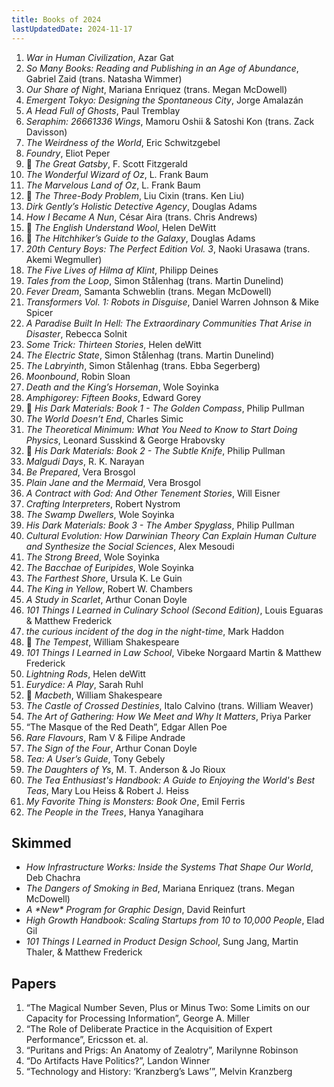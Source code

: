```yaml
---
title: Books of 2024
lastUpdatedDate: 2024-11-17
---
```


1. _War in Human Civilization_, Azar Gat
2. _So Many Books: Reading and Publishing in an Age of Abundance_, Gabriel Zaid (trans. Natasha Wimmer)
3. _Our Share of Night_, Mariana Enriquez (trans. Megan McDowell)
4. _Emergent Tokyo: Designing the Spontaneous City_, Jorge Amalazán
5. _A Head Full of Ghosts_, Paul Tremblay
6. _Seraphim: 26661336 Wings_, Mamoru Oshii & Satoshi Kon (trans. Zack Davisson)
7. _The Weirdness of the World_, Eric Schwitzgebel
8. _Foundry_, Eliot Peper
9. 🔁 _The Great Gatsby_, F. Scott Fitzgerald
10. _The Wonderful Wizard of Oz_, L. Frank Baum
11. _The Marvelous Land of Oz_, L. Frank Baum
12. 🔁 _The Three-Body Problem_, Liu Cixin (trans. Ken Liu)
13. _Dirk Gently’s Holistic Detective Agency_, Douglas Adams
14. _How I Became A Nun_, César Aira (trans. Chris Andrews)
15. 🔁 _The English Understand Wool_, Helen DeWitt
16. 🔁 _The Hitchhiker’s Guide to the Galaxy_, Douglas Adams
17. _20th Century Boys: The Perfect Edition Vol. 3_, Naoki Urasawa (trans. Akemi Wegmuller)
18. _The Five Lives of Hilma af Klint_, Philipp Deines
19. _Tales from the Loop_, Simon Stålenhag (trans. Martin Dunelind)
20. _Fever Dream_, Samanta Schweblin (trans. Megan McDowell)
21. _Transformers Vol. 1: Robots in Disguise_, Daniel Warren Johnson & Mike Spicer
22. _A Paradise Built In Hell: The Extraordinary Communities That Arise in Disaster_, Rebecca Solnit
23. _Some Trick: Thirteen Stories_, Helen deWitt
24. _The Electric State_, Simon Stålenhag (trans. Martin Dunelind)
25. _The Labryinth_, Simon Stålenhag (trans. Ebba Segerberg)
26. _Moonbound_, Robin Sloan
27. _Death and the King’s Horseman_, Wole Soyinka
28. _Amphigorey: Fifteen Books_, Edward Gorey
29. 🔁 _His Dark Materials: Book 1 - The Golden Compass_, Philip Pullman
30. _The World Doesn’t End_, Charles Simic
31. _The Theoretical Minimum: What You Need to Know to Start Doing Physics_, Leonard Susskind & George Hrabovsky
32. 🔁 _His Dark Materials: Book 2 - The Subtle Knife_, Philip Pullman
33. _Malgudi Days_, R. K. Narayan
34. _Be Prepared_, Vera Brosgol
35. _Plain Jane and the Mermaid_, Vera Brosgol
36. _A Contract with God: And Other Tenement Stories_, Will Eisner
37. _Crafting Interpreters_, Robert Nystrom
38. _The Swamp Dwellers_, Wole Soyinka
39. _His Dark Materials: Book 3 - The Amber Spyglass_, Philip Pullman
40. _Cultural Evolution: How Darwinian Theory Can Explain Human Culture and Synthesize the Social Sciences_, Alex Mesoudi
41. _The Strong Breed_, Wole Soyinka
42. _The Bacchae of Euripides_, Wole Soyinka
43. _The Farthest Shore_, Ursula K. Le Guin
44. _The King in Yellow_, Robert W. Chambers
45. _A Study in Scarlet_, Arthur Conan Doyle
46. _101 Things I Learned in Culinary School (Second Edition)_, Louis Eguaras & Matthew Frederick
47. _the curious incident of the dog in the night-time_, Mark Haddon
48. 🔁 _The Tempest_, William Shakespeare
49. _101 Things I Learned in Law School_, Vibeke Norgaard Martin & Matthew Frederick
50. _Lightning Rods_, Helen deWitt
51. _Eurydice: A Play_, Sarah Ruhl
52. 🔁 _Macbeth_, William Shakespeare
53. _The Castle of Crossed Destinies_, Italo Calvino (trans. William Weaver)
54. _The Art of Gathering: How We Meet and Why It Matters_, Priya Parker
55. “The Masque of the Red Death”, Edgar Allen Poe
56. _Rare Flavours_, Ram V & Filipe Andrade
57. _The Sign of the Four_, Arthur Conan Doyle
58. _Tea: A User’s Guide_, Tony Gebely
59. _The Daughters of Ys_, M. T. Anderson & Jo Rioux
60. _The Tea Enthusiast's Handbook: A Guide to Enjoying the World's Best Teas_, Mary Lou Heiss & Robert J. Heiss
61. _My Favorite Thing is Monsters: Book One_, Emil Ferris
62. _The People in the Trees_, Hanya Yanagihara

## Skimmed

- _How Infrastructure Works: Inside the Systems That Shape Our World_, Deb Chachra
- _The Dangers of Smoking in Bed_, Mariana Enriquez (trans. Megan McDowell)
- _A \*New\* Program for Graphic Design_, David Reinfurt
- _High Growth Handbook: Scaling Startups from 10 to 10,000 People_, Elad Gil
- _101 Things I Learned in Product Design School_, Sung Jang, Martin Thaler, & Matthew Frederick

## Papers

1. “The Magical Number Seven, Plus or Minus Two: Some Limits on our Capacity for Processing Information”, George A. Miller
2. “The Role of Deliberate Practice in the Acquisition of Expert Performance”, Ericsson et. al.
3. “Puritans and Prigs: An Anatomy of Zealotry”, Marilynne Robinson
4. “Do Artifacts Have Politics?”, Landon Winner
5. “Technology and History: ‘Kranzberg’s Laws’”, Melvin Kranzberg